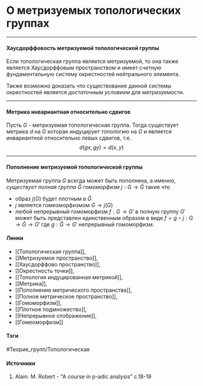# О метризуемых топологических группах
***
#### Хаусдорффовость метризуемой топологической группы
Если топологическая группа является метризуемой, то она также является Хаусдорффовым пространством и имеет счетную фундаментальную систему окрестностей нейтрального элемента. 

Также возможно доказать что существование данной системы окрестностей является *достаточным условием* для метризуемости.
***
#### Метрика инвариантная относительно сдвигов
Пусть $G$ - метризуемая топологическая группа. Тогда существует метрика $d$ на $G$ которая индуцирует топологию на $G$ и является инвариантной относительно левых сдвигов, т.е.
$$
d(gx,gy)=d(x,y)
$$
***
#### Пополнение метризуемой топологической группы
Метризуемая группа $G$ всегда может быть пополнена, а именно, *существует полная группа* $\widehat{G}$ *гомоморфизм* $j:G\to\widehat{G}$ такие что
- образ $j(G)$ будет плотным в $\widehat{G}$
- $j$ является гомеоморфизмом $G\to j(G)$
- любой непрерывный гомоморфизм $f:G\to G'$ в полную группу $G'$ может быть представлен единственным образом в виде $f=g\circ j:G\to\widehat{G}\to G'$ где $g:\widehat{G}\to G'$ непрерывный гомоморфизм.
#### Линки
- [[Топологическая группа]],
- [[Метризуемое пространство]],
- [[Хаусдорффово пространство]],
- [[Окрестность точки]],
- [[Топология индуцированная метрикой]],
- [[Метрика]],
- [[Пополнение метрического пространства]],
- [[Полное метрическое пространство]],
- [[Гомоморфизм]],
- [[Плотное подмножество]],
- [[Непрерывное отображение]],
- [[Гомеоморфизм]]
#### Тэги
 #Теория_групп/Топологическая 
#### Источники
1. Alain. M. Robert - "A course in p-adic analysis" c.18-19